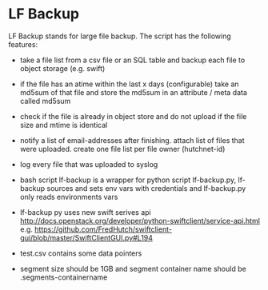 LF Backup
==

LF Backup stands for large file backup. The script has the following features:

* take a file list from a csv file or an SQL table and backup each file 
  to object storage (e.g. swift) 

* if the file has an atime within the last x days (configurable) take an md5sum
  of that file and store the md5sum in an attribute / meta data called md5sum  

* check if the file is already in object store and do not upload if the file size and mtime is identical 

* notify a list of email-addresses after finishing. attach list of files that were uploaded. create one 
  file list per file owner (hutchnet-id)

* log every file that was uploaded to syslog 

* bash script lf-backup is a wrapper for python script lf-backup.py, lf-backup sources and sets env vars 
  with credentials and lf-backup.py only reads environments vars

* lf-backup py uses new swift serives api http://docs.openstack.org/developer/python-swiftclient/service-api.html
  e.g. https://github.com/FredHutch/swiftclient-gui/blob/master/SwiftClientGUI.py#L194 

* test.csv contains some data pointers

* segment size should be 1GB and segment container name should be .segments-containername


